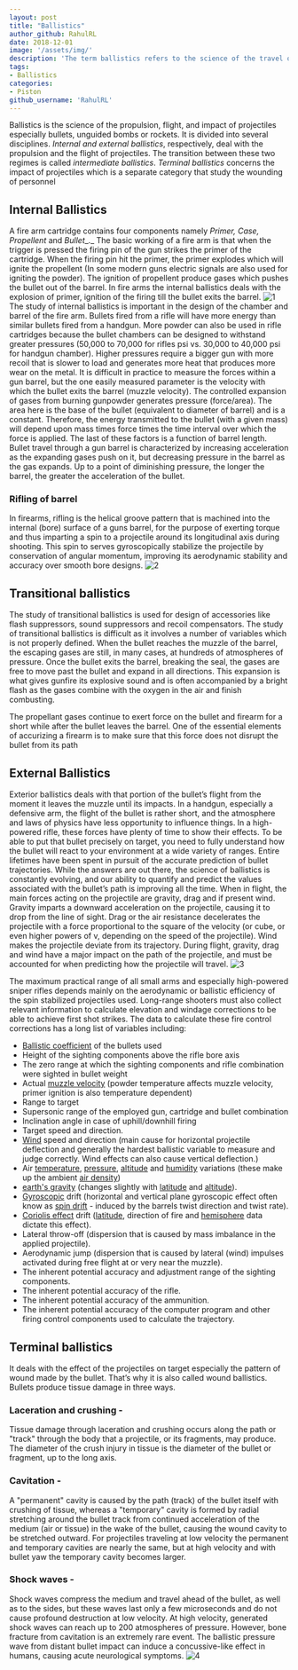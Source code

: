 ```yaml
---
layout: post
title: "Ballistics"
author_github: RahulRL
date: 2018-12-01
image: '/assets/img/'
description: 'The term ballistics refers to the science of the travel of a projectile in flight. The flight path of a bullet includes: travel down the barrel, path through the air, and path through a target.'
tags:
- Ballistics
categories:
- Piston
github_username: 'RahulRL'
---
```


 Ballistics is the science of the propulsion, flight, and impact of projectiles especially bullets, unguided bombs or rockets. It is divided into several disciplines. _Internal and external ballistics_, respectively, deal with the propulsion and the flight of projectiles. The transition between these two regimes is called _intermediate ballistics_. _Terminal ballistics_ concerns the impact of projectiles which is a separate category that study the wounding of personnel

## Internal Ballistics

A fire arm cartridge contains four components namely _Primer, Case, Propellent_ and _Bullet__._ The basic working of a fire arm is that when the trigger is pressed the firing pin of the gun strikes the primer of the cartridge. When the firing pin hit the primer, the primer explodes which will ignite the propellent (In some modern guns electric signals are also used for igniting the powder). The ignition of propellent produce gases which pushes the bullet out of the barrel.  In fire arms the internal ballistics deals with the explosion of primer, ignition of the firing till the bullet exits the barrel.
![1](/blog/assets/img/ballistics/1.jpg)
The study of internal ballistics is important in the design of the chamber and barrel of the fire arm.  Bullets fired from a rifle will have more energy than similar bullets fired from a handgun. More powder can also be used in rifle cartridges because the bullet chambers can be designed to withstand greater pressures (50,000 to 70,000 for rifles psi vs. 30,000 to 40,000 psi for handgun chamber). Higher pressures require a bigger gun with more recoil that is slower to load and generates more heat that produces more wear on the metal. It is difficult in practice to measure the forces within a gun barrel, but the one easily measured parameter is the velocity with which the bullet exits the barrel (muzzle velocity). The controlled expansion of gases from burning gunpowder generates pressure (force/area). The area here is the base of the bullet (equivalent to diameter of barrel) and is a constant. Therefore, the energy transmitted to the bullet (with a given mass) will depend upon mass times force times the time interval over which the force is applied. The last of these factors is a function of barrel length. Bullet travel through a gun barrel is characterized by increasing acceleration as the expanding gases push on it, but decreasing pressure in the barrel as the gas expands. Up to a point of diminishing pressure, the longer the barrel, the greater the acceleration of the bullet.


### Rifling of barrel

In firearms, rifling is the helical groove pattern that is machined into the internal (bore) surface of a guns barrel, for the purpose of exerting torque and thus imparting a spin to a projectile around its longitudinal axis during shooting. This spin to serves gyroscopically stabilize the projectile by conservation of angular momentum, improving its  aerodynamic stability and accuracy over smooth bore designs.
![2](/blog/assets/img/ballistics/2.jpg)


## Transitional ballistics

The study of transitional ballistics is used for design of accessories like flash suppressors, sound suppressors and recoil compensators. The study of transitional ballistics is difficult as it involves a number of variables which is not properly defined. When the bullet reaches the muzzle of the barrel, the escaping gases are still, in many cases, at hundreds of atmospheres of pressure. Once the bullet exits the barrel, breaking the seal, the gases are free to move past the bullet and expand in all directions. This expansion is what gives gunfire its explosive sound and is often accompanied by a bright flash as the gases combine with the oxygen in the air and finish combusting.

The propellant gases continue to exert force on the bullet and firearm for a short while after the bullet leaves the barrel. One of the essential elements of accurizing a firearm is to make sure that this force does not disrupt the bullet from its path

## External Ballistics

Exterior ballistics deals with that portion of the bullet’s flight from the moment it leaves the muzzle until its impacts. In a handgun, especially a defensive arm, the flight of the bullet is rather short, and the atmosphere and laws of physics have less opportunity to influence things. In a high-powered rifle, these forces have plenty of time to show their effects. To be able to put that bullet precisely on target, you need to fully understand how the bullet will react to your environment at a wide variety of ranges. Entire lifetimes have been spent in pursuit of the accurate prediction of bullet trajectories. While the answers are out there, the science of ballistics is constantly evolving, and our ability to quantify and predict the values associated with the bullet’s path is improving all the time. When in flight, the main forces acting on the projectile are gravity, drag and if present wind. Gravity imparts a downward acceleration on the projectile, causing it to drop from the line of sight. Drag or the air resistance decelerates the projectile with a force proportional to the square of the velocity (or cube, or even higher powers of v, depending on the speed of the projectile). Wind makes the projectile deviate from its trajectory. During flight, gravity, drag and wind have a major impact on the path of the projectile, and must be accounted for when predicting how the projectile will travel.
![3](/blog/assets/img/ballistics/3.png)

The maximum practical range of all small arms and especially high-powered sniper rifles depends mainly on the aerodynamic or ballistic efficiency of the spin stabilized projectiles used. Long-range shooters must also collect relevant information to calculate elevation and windage corrections to be able to achieve first shot strikes. The data to calculate these fire control corrections has a long list of variables including:

- [Ballistic coefficient](http://en.wikipedia.org/wiki/Ballistic_coefficient) of the bullets used
- Height of the sighting components above the rifle bore axis
- The zero range at which the sighting components and rifle combination were sighted in bullet weight
- Actual [muzzle velocity](http://en.wikipedia.org/wiki/Muzzle_velocity) (powder temperature affects muzzle velocity, primer ignition is also temperature dependent)
- Range to target
- Supersonic range of the employed gun, cartridge and bullet combination
- Inclination angle in case of uphill/downhill firing
- Target speed and direction.
- [Wind](http://en.wikipedia.org/wiki/Wind) speed and direction (main cause for horizontal projectile deflection and generally the hardest ballistic variable to measure and judge correctly. Wind effects can also cause vertical deflection.)
- Air [temperature](http://en.wikipedia.org/wiki/Temperature), [pressure](http://en.wikipedia.org/wiki/Pressure), [altitude](http://en.wikipedia.org/wiki/Altitude) and [humidity](http://en.wikipedia.org/wiki/Humidity) variations (these make up the ambient [air density](http://en.wikipedia.org/wiki/Air_density))
- [earth&#39;s gravity](http://en.wikipedia.org/wiki/Earth%27s_gravity) (changes slightly with [latitude](http://en.wikipedia.org/wiki/Latitude) and [altitude](http://en.wikipedia.org/wiki/Altitude)).
- [Gyroscopic](http://en.wikipedia.org/wiki/Gyroscopic) drift (horizontal and vertical plane gyroscopic effect often know as [spin drift](http://en.wikipedia.org/wiki/Magnus_effect) - induced by the barrels twist direction and twist rate).
- [Coriolis effect](http://en.wikipedia.org/wiki/Coriolis_effect) drift ([latitude](http://en.wikipedia.org/wiki/Latitude), direction of fire and [hemisphere](http://en.wikipedia.org/wiki/Hemisphere) data dictate this effect).
- Lateral throw-off (dispersion that is caused by mass imbalance in the applied projectile).
- Aerodynamic jump (dispersion that is caused by lateral (wind) impulses activated during free flight at or very near the muzzle).
- The inherent potential accuracy and adjustment range of the sighting components.
- The inherent potential accuracy of the rifle.
- The inherent potential accuracy of the ammunition.
- The inherent potential accuracy of the computer program and other firing control components used to calculate the trajectory.



## Terminal ballistics

It deals with the effect of the projectiles on target especially the pattern of wound made by the bullet. That’s why it is also called wound ballistics. Bullets produce tissue damage in three ways.

### Laceration and crushing - 
Tissue damage through laceration and crushing occurs along the path or "track" through the body that a projectile, or its fragments, may produce. The diameter of the crush injury in tissue is the diameter of the bullet or fragment, up to the long axis.

### Cavitation - 
A "permanent" cavity is caused by the path (track) of the bullet itself with crushing of tissue, whereas a "temporary" cavity is formed by radial stretching around the bullet track from continued acceleration of the medium (air or tissue) in the wake of the bullet, causing the wound cavity to be stretched outward. For projectiles traveling at low velocity the permanent and temporary cavities are nearly the same, but at high velocity and with bullet yaw the temporary cavity becomes larger.

### Shock waves - 
Shock waves compress the medium and travel ahead of the bullet, as well as to the sides, but these waves last only a few microseconds and do not cause profound destruction at low velocity. At high velocity, generated shock waves can reach up to 200 atmospheres of pressure. However, bone fracture from cavitation is an extremely rare event.  The ballistic pressure wave from distant bullet impact can induce a concussive-like effect in humans, causing acute neurological symptoms.
![4](/blog/assets/img/ballistics/4.JPG)
